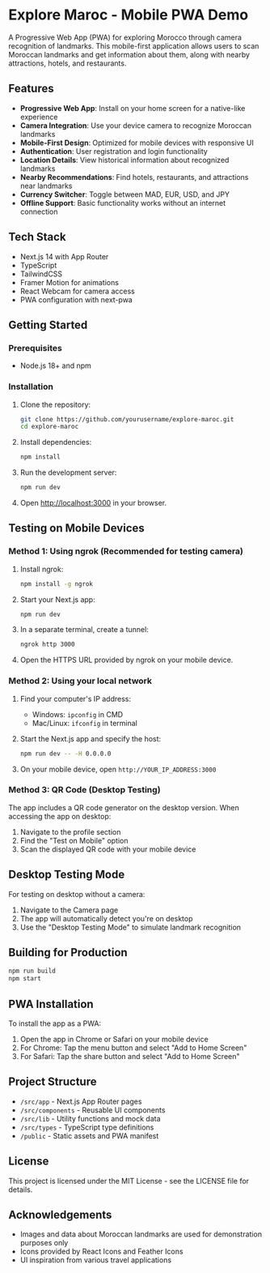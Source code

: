 # Explore Maroc - Mobile PWA Demo

A Progressive Web App (PWA) for exploring Morocco through camera recognition of landmarks. This mobile-first application allows users to scan Moroccan landmarks and get information about them, along with nearby attractions, hotels, and restaurants.

## Features

- **Progressive Web App**: Install on your home screen for a native-like experience
- **Camera Integration**: Use your device camera to recognize Moroccan landmarks
- **Mobile-First Design**: Optimized for mobile devices with responsive UI
- **Authentication**: User registration and login functionality
- **Location Details**: View historical information about recognized landmarks
- **Nearby Recommendations**: Find hotels, restaurants, and attractions near landmarks
- **Currency Switcher**: Toggle between MAD, EUR, USD, and JPY
- **Offline Support**: Basic functionality works without an internet connection

## Tech Stack

- Next.js 14 with App Router
- TypeScript
- TailwindCSS
- Framer Motion for animations
- React Webcam for camera access
- PWA configuration with next-pwa

## Getting Started

### Prerequisites

- Node.js 18+ and npm

### Installation

1. Clone the repository:
   ```bash
   git clone https://github.com/yourusername/explore-maroc.git
   cd explore-maroc
   ```

2. Install dependencies:
   ```bash
   npm install
   ```

3. Run the development server:
   ```bash
   npm run dev
   ```

4. Open [http://localhost:3000](http://localhost:3000) in your browser.

## Testing on Mobile Devices

### Method 1: Using ngrok (Recommended for testing camera)

1. Install ngrok:
   ```bash
   npm install -g ngrok
   ```

2. Start your Next.js app:
   ```bash
   npm run dev
   ```

3. In a separate terminal, create a tunnel:
   ```bash
   ngrok http 3000
   ```

4. Open the HTTPS URL provided by ngrok on your mobile device.

### Method 2: Using your local network

1. Find your computer's IP address:
   - Windows: `ipconfig` in CMD
   - Mac/Linux: `ifconfig` in terminal

2. Start the Next.js app and specify the host:
   ```bash
   npm run dev -- -H 0.0.0.0
   ```

3. On your mobile device, open `http://YOUR_IP_ADDRESS:3000`

### Method 3: QR Code (Desktop Testing)

The app includes a QR code generator on the desktop version. When accessing the app on desktop:

1. Navigate to the profile section
2. Find the "Test on Mobile" option
3. Scan the displayed QR code with your mobile device

## Desktop Testing Mode

For testing on desktop without a camera:

1. Navigate to the Camera page
2. The app will automatically detect you're on desktop
3. Use the "Desktop Testing Mode" to simulate landmark recognition

## Building for Production

```bash
npm run build
npm start
```

## PWA Installation

To install the app as a PWA:

1. Open the app in Chrome or Safari on your mobile device
2. For Chrome: Tap the menu button and select "Add to Home Screen"
3. For Safari: Tap the share button and select "Add to Home Screen"

## Project Structure

- `/src/app` - Next.js App Router pages
- `/src/components` - Reusable UI components
- `/src/lib` - Utility functions and mock data
- `/src/types` - TypeScript type definitions
- `/public` - Static assets and PWA manifest

## License

This project is licensed under the MIT License - see the LICENSE file for details.

## Acknowledgements

- Images and data about Moroccan landmarks are used for demonstration purposes only
- Icons provided by React Icons and Feather Icons
- UI inspiration from various travel applications

